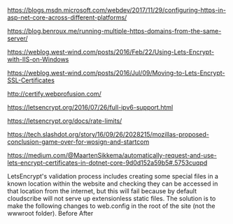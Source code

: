 
https://blogs.msdn.microsoft.com/webdev/2017/11/29/configuring-https-in-asp-net-core-across-different-platforms/

https://blog.benroux.me/running-multiple-https-domains-from-the-same-server/

https://weblog.west-wind.com/posts/2016/Feb/22/Using-Lets-Encrypt-with-IIS-on-Windows

https://weblog.west-wind.com/posts/2016/Jul/09/Moving-to-Lets-Encrypt-SSL-Certificates

http://certify.webprofusion.com/

https://letsencrypt.org/2016/07/26/full-ipv6-support.html

https://letsencrypt.org/docs/rate-limits/

https://tech.slashdot.org/story/16/09/26/2028215/mozillas-proposed-conclusion-game-over-for-wosign-and-startcom

https://medium.com/@MaartenSikkema/automatically-request-and-use-lets-encrypt-certificates-in-dotnet-core-9d0d152a59b5#.5753cuqpd

LetsEncrypt's validation process includes creating some special files in a known location within the website and checking they can be accessed in that location from the internet, but this will fail because by default cloudscribe will not serve up extensionless static files. The solution is to make the following changes to web.config in the root of the site (not the wwwroot folder).
Before
<handlers>
     <add name="aspNetCore" path="*" verb="*" modules="AspNetCoreModule" resourceType="Unspecified"/>
</handlers>
After
<handlers accessPolicy="Script,Read">
    <add name="LetsEncrypt" path=".well-known/acme-challenge/*" verb="*" modules="StaticFileModule" preCondition="integratedMode" resourceType="File" requireAccess="Read" />
    <add name="aspNetCore" path="*" verb="*" modules="AspNetCoreModule" resourceType="Unspecified" />
</handlers>
